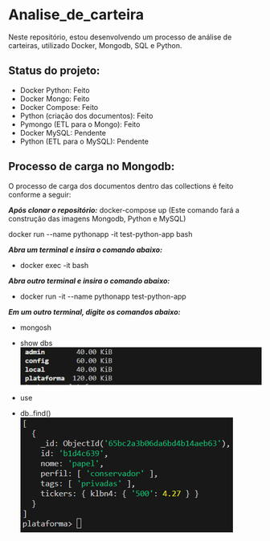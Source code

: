 # Analise_de_carteira
Neste repositório, estou desenvolvendo um processo de análise de carteiras, utilizado Docker, Mongodb, SQL e Python. 

## Status do projeto:
* Docker Python: Feito
* Docker Mongo: Feito
* Docker Compose: Feito
* Python (criação dos documentos): Feito
* Pymongo (ETL para o Mongo): Feito
* Docker MySQL: Pendente
* Python (ETL para o MySQL): Pendente

## Processo de carga no Mongodb:
O processo de carga dos documentos dentro das collections é feito conforme a seguir:

***Após clonar o repositório:***
docker-compose up (Este comando fará a construção das imagens Mongodb, Python e MySQL)

docker run --name pythonapp  -it  test-python-app bash

***Abra um terminal e insira o comando abaixo:*** <br>
* docker exec -it <mongo container> bash

***Abra outro terminal e insira o comando abaixo:***
* docker run -it --name pythonapp test-python-app

***Em um outro terminal, digite os comandos abaixo:***
* mongosh
* show dbs
![alt text](imagens/show_dbs.png)  <br>

* use <banco de dados>  <br>
* db.<collection>.find()  <br>
![alt text](imagens/collection_find.png)  <br>



